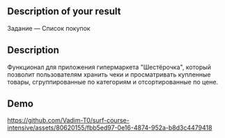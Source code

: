 ## Description of your result

Задание — Список покупок

## Description

Функционал для приложения гипермаркета "Шестёрочка", который позволит пользователям хранить чеки и просматривать купленные товары, сгруппированные по категориям и отсортированные по цене.

## Demo

https://github.com/Vadim-T0/surf-course-intensive/assets/80620155/fbb5ed97-0e16-4874-952a-b8d3c4479418


